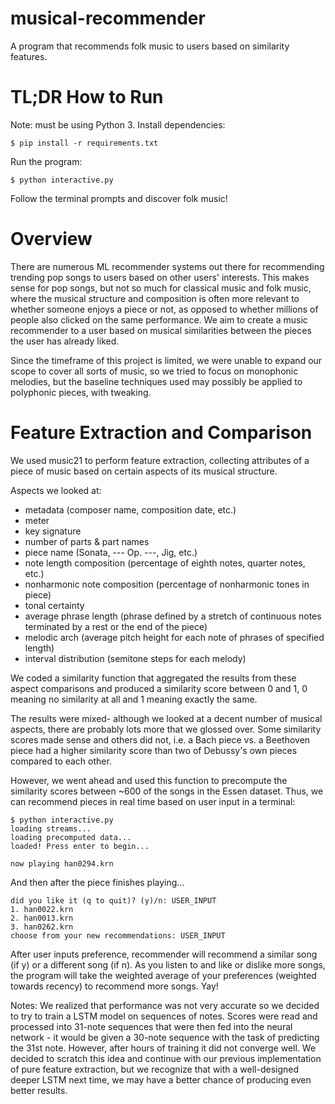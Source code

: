 # musical-recommender
A program that recommends folk music to users based on similarity features.

# TL;DR How to Run

Note: must be using Python 3. Install dependencies:

    $ pip install -r requirements.txt
    
Run the program:

    $ python interactive.py
    
Follow the terminal prompts and discover folk music!

# Overview
There are numerous ML recommender systems out there for recommending trending pop songs to users based on other users' interests. This makes sense for pop songs, but not so much for classical music and folk music, where the musical structure and composition is often more relevant to whether someone enjoys a piece or not, as opposed to whether millions of people also clicked on the same performance. We aim to create a music recommender to a user based on musical similarities between the pieces the user has already liked.


Since the timeframe of this project is limited, we were unable to expand our scope to cover all sorts of music, so we tried to focus on monophonic melodies, but the baseline techniques used may possibly be applied to polyphonic pieces, with tweaking.


# Feature Extraction and Comparison
We used music21 to perform feature extraction, collecting attributes of a piece of music based on certain aspects of its musical structure. 

Aspects we looked at:

- metadata (composer name, composition date, etc.)
- meter
- key signature
- number of parts & part names
- piece name (Sonata, --- Op. ---, Jig, etc.)
- note length composition (percentage of eighth notes, quarter notes, etc.)
- nonharmonic note composition (percentage of nonharmonic tones in piece)
- tonal certainty
- average phrase length (phrase defined by a stretch of continuous notes terminated by a rest or the end of the piece)
- melodic arch (average pitch height for each note of phrases of specified length)
- interval distribution (semitone steps for each melody)

We coded a similarity function that aggregated the results from these aspect comparisons and produced a similarity score between 0 and 1, 0 meaning no similarity at all and 1 meaning exactly the same.

The results were mixed- although we looked at a decent number of musical aspects, there are probably lots more that we glossed over. Some similarity scores made sense and others did not, i.e. a Bach piece vs. a Beethoven piece had a higher similarity score than two of Debussy's own pieces compared to each other.

However, we went ahead and used this function to precompute the similarity scores between ~600 of the songs in the Essen dataset. Thus, we can recommend pieces in real time based on user input in a terminal:

    $ python interactive.py
    loading streams...
    loading precomputed data...
    loaded! Press enter to begin...
    
    now playing han0294.krn

And then after the piece finishes playing...


    did you like it (q to quit)? (y)/n: USER_INPUT
    1. han0022.krn
    2. han0013.krn
    3. han0262.krn
    choose from your new recommendations: USER_INPUT

After user inputs preference, recommender will recommend a similar song (if y) or a different song (if n). As you listen to and like or dislike more songs, the program will take the weighted average of your preferences (weighted towards recency) to recommend more songs. Yay!

Notes: We realized that performance was not very accurate so we decided to try to train a LSTM model on sequences of notes. Scores were read and processed into 31-note sequences that were then fed into the neural network - it would be given a 30-note sequence with the task of predicting the 31st note. However, after hours of training it did not converge well. We decided to scratch this idea and continue with our previous implementation of pure feature extraction, but we recognize that with a well-designed deeper LSTM next time, we may have a better chance of producing even better results. 



